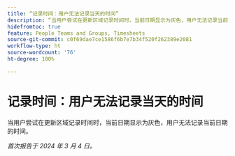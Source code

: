 ```yaml
---
title: “记录时间：用户无法记录当天的时间”
description: “当用户尝试在更新区域记录时间时，当前日期显示为灰色，用户无法记录当前日期的时间。”
hidefromtoc: true
feature: People Teams and Groups, Timesheets
source-git-commit: c0f69dae7ce1586f6b7e7b34f520f262389e2081
workflow-type: ht
source-wordcount: '76'
ht-degree: 100%

---
```



# 记录时间：用户无法记录当天的时间

当用户尝试在更新区域记录时间时，当前日期显示为灰色，用户无法记录当前日期的时间。

_首次报告于 2024 年 3 月 4 日。_

